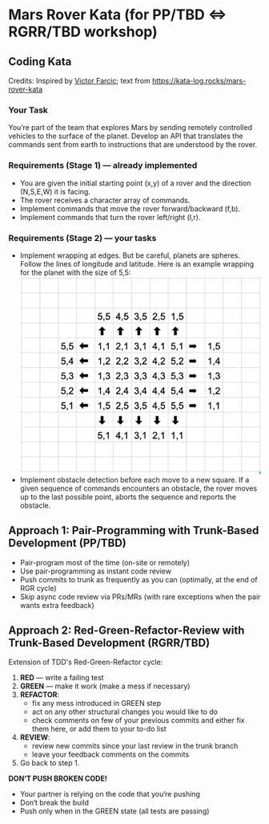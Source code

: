 # Mars Rover Kata (for PP/TBD <=> RGRR/TBD workshop)

## Coding Kata

Credits: Inspired by [Victor Farcic](https://technologyconversations.com/2014/10/17/java-tutorial-through-katas-mars-rover/); text from https://kata-log.rocks/mars-rover-kata

### Your Task

You’re part of the team that explores Mars by sending remotely controlled vehicles to the surface of the planet. Develop an API that translates the commands sent from earth to instructions that are understood by the rover.

### Requirements (Stage 1) — already implemented

- You are given the initial starting point (x,y) of a rover and the direction (N,S,E,W) it is facing.
- The rover receives a character array of commands.
- Implement commands that move the rover forward/backward (f,b).
- Implement commands that turn the rover left/right (l,r).

### Requirements (Stage 2) — your tasks
- Implement wrapping at edges. But be careful, planets are spheres. Follow the lines of longitude and latitude. Here is an example wrapping for the planet with the size of 5,5:
  ![example-edge-wrapping](./img/rover-sphere-wrapping-example.png)
- Implement obstacle detection before each move to a new square. If a given sequence of commands encounters an obstacle, the rover moves up to the last possible point, aborts the sequence and reports the obstacle.

## Approach 1: Pair-Programming with Trunk-Based Development (PP/TBD)

- Pair-program most of the time (on-site or remotely)
- Use pair-programming as instant code review
- Push commits to trunk as frequently as you can (optimally, at the end of RGR cycle)
- Skip async code review via PRs/MRs (with rare exceptions when the pair wants extra feedback)

## Approach 2: Red-Green-Refactor-Review with Trunk-Based Development (RGRR/TBD)

Extension of TDD's Red-Green-Refactor cycle:

1. **RED** — write a failing test
2. **GREEN** — make it work (make a mess if necessary)
3. **REFACTOR**:
   - fix any mess introduced in GREEN step
   - act on any other structural changes you would like to do
   - check comments on few of your previous commits and either fix them here, or add them to your to-do list
4. **REVIEW**:
   - review new commits since your last review in the trunk branch
   - leave your feedback comments on the commits
5. Go back to step 1.

**DON‘T PUSH BROKEN CODE!**
- Your partner is relying on the code that you‘re pushing
- Don‘t break the build
- Push only when in the GREEN state (all tests are passing)


